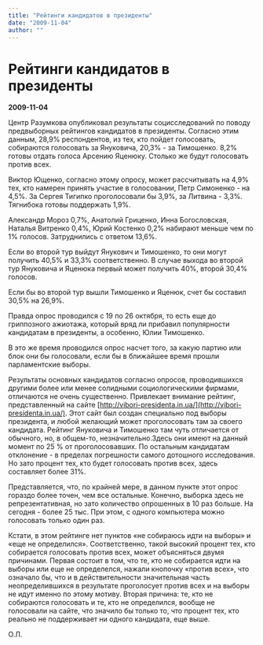 ```yaml
---
title: "Рейтинги кандидатов в президенты"
date: "2009-11-04"
author: ""
---
```


# Рейтинги кандидатов в президенты

**2009-11-04** 

Центр Разумкова опубликовал результаты социсследований по поводу предвыборных рейтингов кандидатов в президенты. Согласно этим данным, 28,9% респондентов, из тех, кто пойдет голосовать, собираются голосовать за Януковича, 20,3% - за Тимошенко. 8,2% готовы отдать голоса Арсению Яценюку. Столько же будут голосовать против всех.

Виктор Ющенко, согласно этому опросу, может рассчитывать на 4,9% тех, кто намерен принять участие в голосовании, Петр Симоненко - на 4,5%. За Сергея Тигипко проголосовали бы 3,9%, за Литвина - 3,3%. Тягнибока готовы поддержать 1,9%.

Александр Мороз 0,7%, Анатолий Гриценко, Инна Богословская, Наталья Витренко 0,4%, Юрий Костенко 0,2% набирают меньше чем по 1% голосов. Затруднились с ответом 13,6%.

Если во второй тур выйдут Янукович и Тимошенко, то они могут получить 40,5% и 33,3% соответственно. В случае выхода во второй тур Януковича и Яценюка первый может получить 40%, второй 30,4% голосов.

Если бы во второй тур вышли Тимошенко и Яценюк, счет бы составил 30,5% на 26,9%.

Правда опрос проводился с 19 по 26 октября, то есть еще до гриппозного ажиотажа, который вряд ли прибавил популярности кандидатам в президенты, а особенно, Юлии Тимошенко.

В это же время проводился опрос насчет того, за какую партию или блок они бы голосовали, если бы в ближайшее время прошли парламентские выборы.

Результаты основных кандидатов согласно опросов, проводившихся другими более или менее солидными социологическими фирмами, отличаются не очень существенно. Привлекает внимание рейтинг, представленный на сайте [http://vibori-presidenta.in.ua/](http://vibori-presidenta.in.ua/). Этот сайт был создан специально под выборы президента, и любой желающий может проголосовать там за своего кандидата. Рейтинг Януковича и Тимошенко там чуть отличается от обычного, но, в общем-то, незначительно.Здесь они имеют на данный момент по 25 % от проголосовавших. По остальным кандидатам отклонение - в пределах погрешности самого дотошного исследования. Но зато процент тех, кто будет голосовать против всех, здесь составляет более 31%.

Представляется, что, по крайней мере, в данном пункте этот опрос гораздо более точен, чем все остальные. Конечно, выборка здесь не репрезентативная, но зато количество опрошенных в 10 раз больше. На сегодня - более 25 тыс. При этом, с одного компьютера можно голосовать только один раз.

Кстати, в этом рейтинге нет пунктов «не собираюсь идти на выборы» и «еще не определился». Соответственно, такой высокий процент тех, кто собирается голосовать против всех, может объясняться двумя причинами. Первая состоит в том, что те, кто не собирается идти на выборы или еще не определелся, нажали кнопочку «против всех», что означало бы, что и в действительности значительная часть неопределившихся в результате проголосует против всех и на выборы не идут именно по этому мотиву. Вторая причина: те, кто не собираются голосовать и те, кто не определился, вообще не голосовали на сайте, что значило бы только то, что процент тех, кто реально не поддерживает ни одного кандидата, еще выше.

О.Л.
